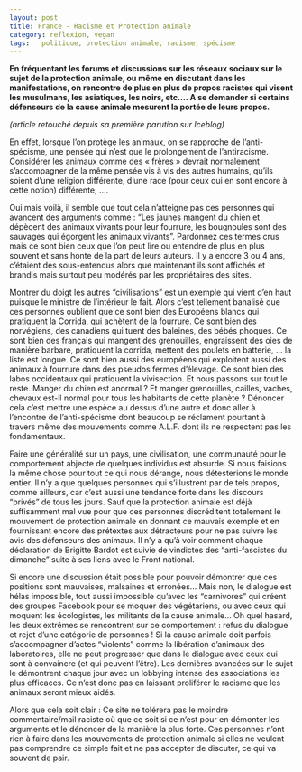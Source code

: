 ```yaml
---
layout: post
title: France - Racisme et Protection animale
category: reflexion, vegan
tags:   politique, protection animale, racisme, spécisme
---
```


**En fréquentant les forums et discussions sur les réseaux sociaux sur le sujet de la protection animale, ou même en discutant dans les manifestations, on rencontre de plus en plus de propos racistes qui visent les musulmans, les asiatiques, les noirs, etc…. A se demander si certains défenseurs de la cause animale mesurent la portée de leurs propos.** 

*(article retouché depuis sa première parution sur Iceblog)*

En effet, lorsque l’on protège les animaux, on se rapproche de l’anti-spécisme, une pensée qui n’est que le prolongement de l’antiracisme. Considérer les animaux comme des « frères » devrait normalement s’accompagner de la même pensée vis à vis des autres humains, qu’ils soient d’une religion différente, d’une race (pour ceux qui en sont encore à cette notion) différente, ….

Oui mais voilà, il semble que tout cela n’atteigne pas ces personnes qui avancent des arguments comme : “Les jaunes mangent du chien et dépècent des animaux vivants pour leur fourrure, les bougnoules sont des sauvages qui égorgent les animaux vivants”. Pardonnez ces termes crus mais ce sont bien ceux que l’on peut lire ou entendre de plus en plus souvent et sans honte de la part de leurs auteurs. Il y a encore 3 ou 4 ans, c’étaient des sous-entendus alors que maintenant ils sont affichés et brandis mais surtout peu modérés par les propriétaires des sites.

Montrer du doigt les autres “civilisations” est un exemple qui vient d’en haut puisque le ministre de l’intérieur le fait. Alors c’est tellement banalisé que ces personnes oublient que ce sont bien des Européens blancs qui pratiquent la Corrida, qui achètent de la fourrure. Ce sont bien des norvégiens, des canadiens qui tuent des baleines, des bébés phoques. Ce sont bien des français qui mangent des grenouilles, engraissent des oies de manière barbare, pratiquent la corrida, mettent des poulets en batterie, … la liste est longue. Ce sont bien aussi des européens qui exploitent aussi des animaux à fourrure dans des pseudos fermes d’élevage. Ce sont bien des labos occidentaux qui pratiquent la vivisection. Et nous passons sur tout le reste. Manger du chien est anormal ? Et manger grenouilles, cailles, vaches, chevaux est-il normal pour tous les habitants de cette planète ? Dénoncer cela c’est mettre une espèce au dessus d’une autre et donc aller à l’encontre de l’anti-spécisme dont beaucoup se réclament pourtant à travers même des mouvements comme A.L.F. dont ils ne respectent pas les fondamentaux.

Faire une généralité sur un pays, une civilisation, une communauté pour le comportement abjecte de quelques individus est absurde. Si nous faisions la même chose pour tout ce qui nous dérange, nous détesterions le monde entier. Il n’y a que quelques personnes qui s’illustrent par de tels propos, comme ailleurs, car c’est aussi une tendance forte dans les discours “privés” de tous les jours. Sauf que la protection animale est déjà suffisamment mal vue pour que ces personnes discréditent totalement le mouvement de protection animale en donnant ce mauvais exemple et en fournissant encore des prétextes aux détracteurs pour ne pas suivre les avis des défenseurs des animaux. Il n’y a qu’à voir comment chaque déclaration de Brigitte Bardot est suivie de vindictes des “anti-fascistes du dimanche” suite à ses liens avec le Front national.

Si encore une discussion était possible pour pouvoir démontrer que ces positions sont mauvaises, malsaines et erronées… Mais non, le dialogue est hélas impossible, tout aussi impossible qu’avec les “carnivores” qui créent des groupes Facebook pour se moquer des végétariens, ou avec ceux qui moquent les écologistes, les militants de la cause animale… Oh quel hasard, les deux extrêmes se rencontrent sur ce comportement : refus du dialogue et rejet d’une catégorie de personnes ! Si la cause animale doit parfois s’accompagner d’actes “violents” comme la libération d’animaux des laboratoires, elle ne peut progresser que dans le dialogue avec ceux qui sont à convaincre (et qui peuvent l’être). Les dernières avancées sur le sujet le démontrent chaque jour avec un lobbying intense des associations les plus efficaces. Ce n’est donc pas en laissant proliférer le racisme que les animaux seront mieux aidés.

Alors que cela soit clair : Ce site ne tolérera pas le moindre commentaire/mail raciste où que ce soit si ce n’est pour en démonter les arguments et le dénoncer de la manière la plus forte. Ces personnes n’ont rien à faire dans les mouvements de protection animale si elles ne veulent pas comprendre ce simple fait et ne pas accepter de discuter, ce qui va souvent de pair.
